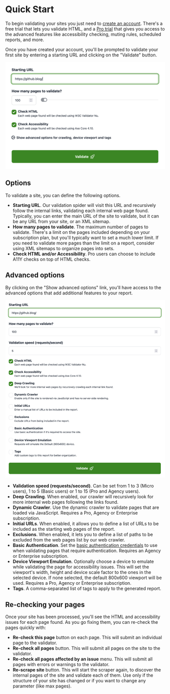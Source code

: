 # Quick Start

To begin validating your sites you just need to <a href="https://rocketvalidator.com/registration/new" target="_blank">create an account</a>. There's a free trial that lets you validate HTML, and a <a href="https://rocketvalidator.com/registration/new?plan=pro-weekly&coupon=7DAYS" target="_blank">Pro trial</a> that gives you access to the advanced features like accessibility checking, muting rules, scheduled reports, and more.

Once you have created your account, you'll be prompted to validate your first site by entering a starting URL and clicking on the "Validate" button.

![New site report form](img/new-site-validation-form.png)

## Options

To validate a site, you can define the following options.

* **Starting URL**. Our validation spider will visit this URL and recursively follow the internal links, validating each internal web page found. Typically, you can enter the main URL of the site to validate, but it can be any URL from your site, or an XML sitemap.
* **How many pages to validate**. The maximum number of pages to validate. There's a limit on the pages included depending on your subscription plan, but you'll typically want to set a much lower limit. If you need to validate more pages than the limit on a report, consider using XML sitemaps to organize pages into sets.
* **Check HTML and/or Accessibility**. Pro users can choose to include A11Y checks on top of HTML checks.

## Advanced options

By clicking on the "Show advanced options" link, you'll have access to the advanced options that add additional features to your report.

![New site report form](img/new-site-validation-form-advanced-options.png)

* **Validation speed (requests/second)**. Can be set from 1 to 3 (Micro users), 1 to 5 (Basic users) or 1 to 15 (Pro and Agency users).
* **Deep Crawling**. When enabled, our crawler will recursively look for more internal web pages following the links found.
* **Dynamic Crawler**. Use the dynamic crawler to validate pages that are loaded via JavaScript. Requires a Pro, Agency or Enterprise subscription.
* **Initial URLs**. When enabled, it allows you to define a list of URLs to be included as the starting web pages of the report.
* **Exclusions**. When enabled, it lets you to define a list of paths to be excluded from the web pages list by our web crawler.
* **Basic Authentication**. Set the [basic authentication credentials](/basic-authentication) to use when validating pages that require authentication. Requires an Agency or Enterprise subscription.
* **Device Viewport Emulation**. Optionally choose a device to emulate while validating the page for accessibility issues. This will set the viewport's width, height and device scale factor to the ones in the selected device. If none selected, the default 800x600 viewport will be used. Requires a Pro, Agency or Enterprise subscription.
* **Tags**. A comma-separated list of tags to apply to the generated report.

## Re-checking your pages

Once your site has been processed, you'll see the HTML and accessibility issues for each page found. As you go fixing them, you can re-check the pages quickly with:

* **Re-check this page** button on each page. This will submit an individual page to the validator.
* **Re-check all pages** button. This will submit all pages on the site to the validator.
* **Re-check all pages affected by an issue** menu. This will submit all pages with errors or warnings to the validator.
* **Re-scrape site** button. This will start the scraper again, to discover the internal pages of the site and validate each of them. Use only if the structure of your site has changed or if you want to change any parameter (like max pages).
